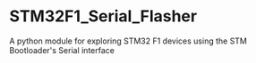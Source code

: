 # STM32F1_Serial_Flasher
A python module for exploring STM32 F1 devices using the STM Bootloader's Serial interface
